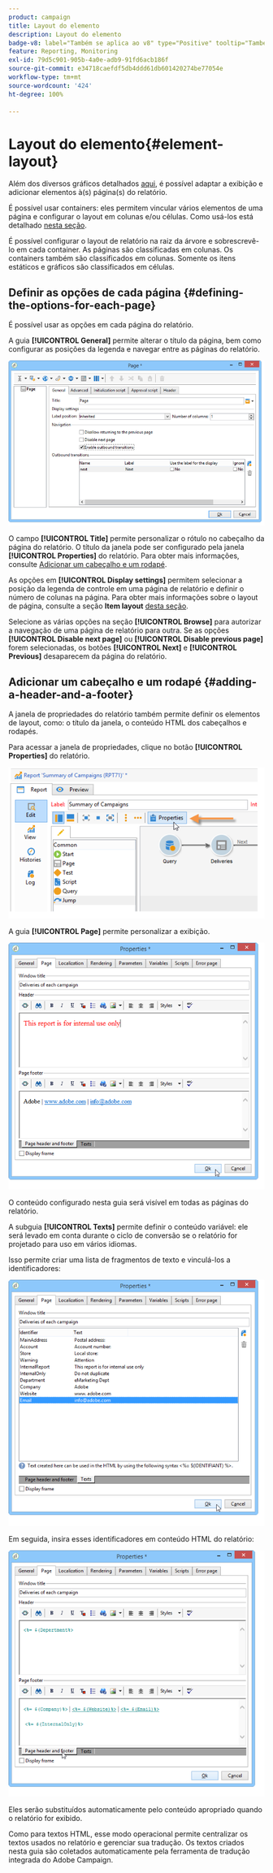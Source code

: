```yaml
---
product: campaign
title: Layout do elemento
description: Layout do elemento
badge-v8: label="Também se aplica ao v8" type="Positive" tooltip="Também se aplica ao Campaign v8"
feature: Reporting, Monitoring
exl-id: 79d5c901-905b-4a0e-adb9-91fd6acb186f
source-git-commit: e34718caefdf5db4ddd61db601420274be77054e
workflow-type: tm+mt
source-wordcount: '424'
ht-degree: 100%

---
```


# Layout do elemento{#element-layout}



Além dos diversos gráficos detalhados [aqui](../../reporting/using/creating-a-chart.md#chart-types-and-variants), é possível adaptar a exibição e adicionar elementos à(s) página(s) do relatório.

É possível usar containers: eles permitem vincular vários elementos de uma página e configurar o layout em colunas e/ou células. Como usá-los está detalhado [nesta seção](../../web/using/defining-web-forms-layout.md#creating-containers).

É possível configurar o layout de relatório na raiz da árvore e sobrescrevê-lo em cada container. As páginas são classificadas em colunas. Os containers também são classificados em colunas. Somente os itens estáticos e gráficos são classificados em células.

## Definir as opções de cada página {#defining-the-options-for-each-page}

É possível usar as opções em cada página do relatório.

A guia **[!UICONTROL General]** permite alterar o título da página, bem como configurar as posições da legenda e navegar entre as páginas do relatório.

![](assets/s_ncs_advuser_report_wizard_022.png)

O campo **[!UICONTROL Title]** permite personalizar o rótulo no cabeçalho da página do relatório. O título da janela pode ser configurado pela janela **[!UICONTROL Properties]** do relatório. Para obter mais informações, consulte [Adicionar um cabeçalho e um rodapé](#adding-a-header-and-a-footer).

As opções em **[!UICONTROL Display settings]** permitem selecionar a posição da legenda de controle em uma página de relatório e definir o número de colunas na página. Para obter mais informações sobre o layout de página, consulte a seção **Item layout** [desta seção](../../web/using/defining-web-forms-layout.md#positioning-the-fields-on-the-page).

Selecione as várias opções na seção **[!UICONTROL Browse]** para autorizar a navegação de uma página de relatório para outra. Se as opções **[!UICONTROL Disable next page]** ou **[!UICONTROL Disable previous page]** forem selecionadas, os botões **[!UICONTROL Next]** e **[!UICONTROL Previous]** desaparecem da página do relatório.

## Adicionar um cabeçalho e um rodapé {#adding-a-header-and-a-footer}

A janela de propriedades do relatório também permite definir os elementos de layout, como: o título da janela, o conteúdo HTML dos cabeçalhos e rodapés.

Para acessar a janela de propriedades, clique no botão **[!UICONTROL Properties]** do relatório.

![](assets/reporting_properties.png)

A guia **[!UICONTROL Page]** permite personalizar a exibição.

![](assets/s_ncs_advuser_report_properties_04.png)

O conteúdo configurado nesta guia será visível em todas as páginas do relatório.

A subguia **[!UICONTROL Texts]** permite definir o conteúdo variável: ele será levado em conta durante o ciclo de conversão se o relatório for projetado para uso em vários idiomas.

Isso permite criar uma lista de fragmentos de texto e vinculá-los a identificadores:

![](assets/s_ncs_advuser_report_properties_04a.png)

Em seguida, insira esses identificadores em conteúdo HTML do relatório:

![](assets/s_ncs_advuser_report_properties_04b.png)

Eles serão substituídos automaticamente pelo conteúdo apropriado quando o relatório for exibido.

Como para textos HTML, esse modo operacional permite centralizar os textos usados no relatório e gerenciar sua tradução. Os textos criados nesta guia são coletados automaticamente pela ferramenta de tradução integrada do Adobe Campaign.
